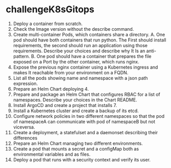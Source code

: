 # challengeK8sGitops

1. Deploy a container from scratch.
2. Check the Image version without the describe command.
3. Create multi-container Pods, which containers share a directory.
  A. One pod should have both containers that run python. The First should install requirements, the second should run an application using those requirements. Describe your choices and describe why It Is an anti-pattern.
  B. One pod should have a container that prepares the file exposed on a Port by the other container, which runs nginx.
4. Expose the previous nginx container using a Kubernetes ingress and makes It reachable from your environment on a FQDN.
5. List all the pods showing name and namespace with a json path expression.
6. Prepare an Helm Chart deploying 4.
7. Prepare and package an Helm Chart that configures RBAC for a list of namespaces. Describe your choices in the Chart README.
8. Install ArgoCD and create a project that installs 7.
9. Install a Kubernetes cluster and create a backup of its etcd.
10. Configure network policies in two different namespaces so that the pod of namespaceA can communicate with pod of namespaceB but not viceversa.
11. Create a deployment, a statefulset and a daemonset describing their differences
12. Prepare an Helm Chart managing two different environments.
13. Create a pod that mounts a secret and a configMap both as environmental variables and as files.
14. Deploy a pod that runs with a security context and verify its user. 